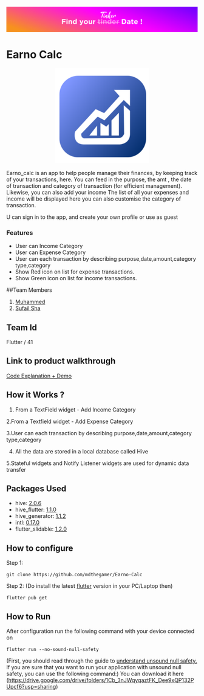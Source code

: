 ![bg](./pics/tinkerbg.png)

# **Earno Calc**


<div align="center">
  <img src="./pics/logo.png" width=250>
</div>

Earno_calc is an app to help people  manage their finances, by keeping track of your transactions, here.
You can feed in the purpose, the amt , the date of transaction and category of transaction (for efficient management).
Likewise, you can also add your income
The list of all your expenses and income will be displayed here
you can also customise the category of transaction.

U can sign in to the app, and create your own profile or use as guest
<h3>Features</h3>

- User can Income Category
- User can Expense Category
- User can each transaction by describing purpose,date,amount,category type,category
- Show Red icon on list for expense transactions.
- Show Green icon on list for income transactions.

##Team Members
1. [Muhammed](https://github.com/mdthegamer)
2. [Sufail Sha](https://github.com/SUFAILSHA5009)

## Team Id
Flutter / 41

## Link to product walkthrough
[Code Explanation + Demo](https://drive.google.com/file/d/1T_HTkQAixqptdfdiOMTmu0kcKrOn5y30/view)

## How it Works ?
1. From a TextField widget - Add Income Category

2.From a Textfield widget - Add Expense Category

3.User can each transaction by describing purpose,date,amount,category type,category

4. All the data are stored in a local database called Hive

5.Stateful widgets and Notify Listener widgets are used for dynamic data transfer 


## Packages Used

- hive: [2.0.6](https://pub.dev/packages/hive)
- hive_flutter: [1.1.0](https://pub.dev/packages/hive_flutter)
- hive_generator: [1.1.2](https://pub.dev/packages/hive_generator)
- intl: [0.17.0](https://pub.dev/packages/intl)
- flutter_slidable: [1.2.0](https://pub.dev/packages/flutter_slidable)

## How to configure
Step 1:
```
git clone https://github.com/mdthegamer/Earno-Calc
```

Step 2: (Do install the latest [flutter](https://docs.flutter.dev/get-started/install) version in your PC/Laptop then)
```
flutter pub get
```


## How to Run

After configuration run the following command with your device connected on

```
flutter run --no-sound-null-safety
```
(First, you should read through the guide to [understand unsound null safety.](https://dart.dev/null-safety/unsound-null-safety) If you are sure that you want to run your application with unsound null safety, you can use the following command:)
You can download it here (https://drive.google.com/drive/folders/1Cb_3nJWqyqaztFK_Dee9xQP132PUpcf6?usp=sharing)
